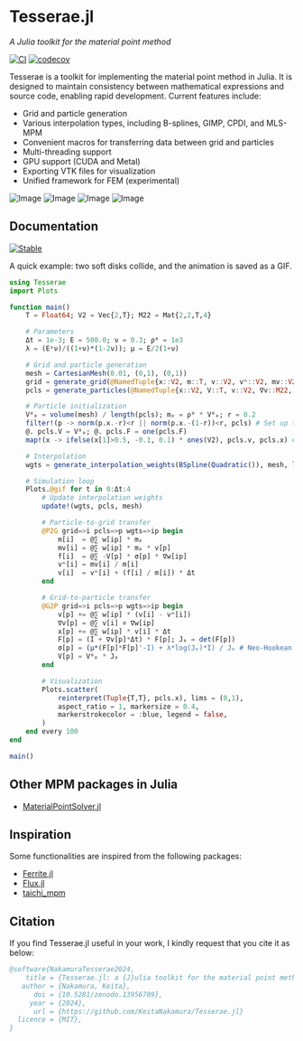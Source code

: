 # Tesserae.jl

*A Julia toolkit for the material point method*

[![CI](https://github.com/KeitaNakamura/Tesserae.jl/actions/workflows/CI.yml/badge.svg)](https://github.com/KeitaNakamura/Tesserae.jl/actions/workflows/CI.yml)
[![codecov](https://codecov.io/gh/KeitaNakamura/Tesserae.jl/graph/badge.svg?token=H5BHWIIBTG)](https://codecov.io/gh/KeitaNakamura/Tesserae.jl)

Tesserae is a toolkit for implementing the material point method in Julia. It is designed to maintain consistency between mathematical expressions and source code, enabling rapid development. Current features include:

* Grid and particle generation
* Various interpolation types, including B-splines, GIMP, CPDI, and MLS-MPM
* Convenient macros for transferring data between grid and particles
* Multi-threading support
* GPU support (CUDA and Metal)
* Exporting VTK files for visualization
* Unified framework for FEM (experimental)

![Image](https://github.com/user-attachments/assets/62acb8c4-3705-4202-b30c-fff64a690479)
![Image](https://github.com/user-attachments/assets/16379e40-9a5c-404c-9543-251e210fb00e)
![Image](https://github.com/user-attachments/assets/00bf6683-010d-4093-9cda-a5f772fe5a74)
![Image](https://github.com/user-attachments/assets/4fa4dfa2-f1cb-471e-99f1-0aa0783a2f20)

## Documentation

[![Stable](https://img.shields.io/badge/docs-latest%20release-blue.svg)](https://KeitaNakamura.github.io/Tesserae.jl/stable)

A quick example: two soft disks collide, and the animation is saved as a GIF.

```julia
using Tesserae
import Plots

function main()
    T = Float64; V2 = Vec{2,T}; M22 = Mat{2,2,T,4}

    # Parameters
    Δt = 1e-3; E = 500.0; ν = 0.3; ρ⁰ = 1e3
    λ = (E*ν)/((1+ν)*(1-2ν)); μ = E/2(1+ν)

    # Grid and particle generation
    mesh = CartesianMesh(0.01, (0,1), (0,1))
    grid = generate_grid(@NamedTuple{x::V2, m::T, v::V2, vⁿ::V2, mv::V2, f::V2}, mesh)
    pcls = generate_particles(@NamedTuple{x::V2, V::T, v::V2, ∇v::M22, F::M22, σ::M22}, mesh)

    # Particle initialization
    V⁰ₚ = volume(mesh) / length(pcls); mₚ = ρ⁰ * V⁰ₚ; r = 0.2
    filter!(p -> norm(p.x.-r)<r || norm(p.x.-(1-r))<r, pcls) # Set up two disks
    @. pcls.V = V⁰ₚ; @. pcls.F = one(pcls.F)
    map!(x -> ifelse(x[1]>0.5, -0.1, 0.1) * ones(V2), pcls.v, pcls.x) # Initial velocity

    # Interpolation
    wgts = generate_interpolation_weights(BSpline(Quadratic()), mesh, length(pcls))

    # Simulation loop
    Plots.@gif for t in 0:Δt:4
        # Update interpolation weights
        update!(wgts, pcls, mesh)

        # Particle-to-grid transfer
        @P2G grid=>i pcls=>p wgts=>ip begin
            m[i]  = @∑ w[ip] * mₚ
            mv[i] = @∑ w[ip] * mₚ * v[p]
            f[i]  = @∑ -V[p] * σ[p] * ∇w[ip]
            vⁿ[i] = mv[i] / m[i]
            v[i]  = vⁿ[i] + (f[i] / m[i]) * Δt
        end

        # Grid-to-particle transfer
        @G2P grid=>i pcls=>p wgts=>ip begin
            v[p] += @∑ w[ip] * (v[i] - vⁿ[i])
            ∇v[p] = @∑ v[i] ⊗ ∇w[ip]
            x[p] += @∑ w[ip] * v[i] * Δt
            F[p] = (I + ∇v[p]*Δt) * F[p]; Jₚ = det(F[p])
            σ[p] = (μ*(F[p]*F[p]'-I) + λ*log(Jₚ)*I) / Jₚ # Neo-Hookean
            V[p] = V⁰ₚ * Jₚ
        end

        # Visualization
        Plots.scatter(
            reinterpret(Tuple{T,T}, pcls.x), lims = (0,1),
            aspect_ratio = 1, markersize = 0.4,
            markerstrokecolor = :blue, legend = false,
        )
    end every 100
end

main()
```

## Other MPM packages in Julia

* [MaterialPointSolver.jl](https://github.com/LandslideSIM/MaterialPointSolver.jl)

## Inspiration

Some functionalities are inspired from the following packages:

* [Ferrite.jl](https://github.com/Ferrite-FEM/Ferrite.jl)
* [Flux.jl](https://github.com/FluxML/Flux.jl)
* [taichi_mpm](https://github.com/yuanming-hu/taichi_mpm)

## Citation

If you find Tesserae.jl useful in your work, I kindly request that you cite it as below:

```bibtex
@software{NakamuraTesserae2024,
    title = {Tesserae.jl: a {J}ulia toolkit for the material point method},
   author = {Nakamura, Keita},
      doi = {10.5281/zenodo.13956709},
     year = {2024},
      url = {https://github.com/KeitaNakamura/Tesserae.jl}
  licence = {MIT},
}
```
